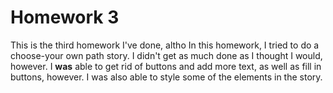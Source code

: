 # Homework 3
This is the third homework I've done, altho
In this homework, I tried to do a choose-your own path story. I didn't get as much done as I thought I would, however. I **was** able to get rid of buttons and add more text, as well as fill in buttons, however. I was also able to style some of the elements in the story.
